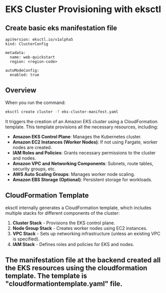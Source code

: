 # EKS Cluster Provisioning with eksctl

## Create basic eks manifestation file
```
apiVersion: eksctl.io/v1alpha5
kind: ClusterConfig

metadata:
  name: web-quickstart
  region: <region-code>

autoModeConfig:
  enabled: true
```

## Overview
When you run the command:

```sh
eksctl create cluster -f eks-cluster-manifest.yaml
```

It triggers the creation of an Amazon EKS cluster using a CloudFormation template. This template provisions all the necessary resources, including:

- **Amazon EKS Control Plane**: Manages the Kubernetes cluster.
- **Amazon EC2 Instances (Worker Nodes)**: If not using Fargate, worker nodes are created.
- **IAM Roles and Policies**: Grants necessary permissions to the cluster and nodes.
- **Amazon VPC and Networking Components**: Subnets, route tables, security groups, etc.
- **AWS Auto Scaling Groups**: Manages worker node scaling.
- **Amazon EBS Storage (Optional)**: Persistent storage for workloads.

## CloudFormation Template
eksctl internally generates a CloudFormation template, which includes multiple stacks for different components of the cluster:

1. **Cluster Stack** - Provisions the EKS control plane.
2. **Node Group Stack** - Creates worker nodes using EC2 instances.
3. **VPC Stack** - Sets up networking infrastructure (unless an existing VPC is specified).
4. **IAM Stack** - Defines roles and policies for EKS and nodes.

## The manifestation file at the backend created all the EKS resources using the cloudformation template. The template is "cloudformationtemplate.yaml" file.